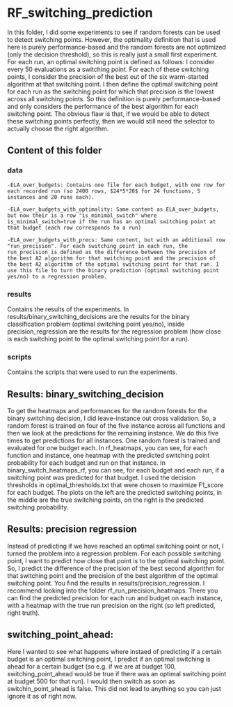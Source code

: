 # RF_switching_prediction
In this folder, I did some experiments to see if random forests can be used to detect switching points. However, the optimality definition that is used here is purely performance-based and the random forests are not optimized (only the decision threshold), so this is really just a small first experiment. For each run, an optimal switching point is defined as follows: I consider every 50 evaluations as a switching point. For each of these switching points, I consider the precision of the best out of the six warm-started algorithm at that switching point. I then define the optimal switching point for each run as the switching point for which that precision is the lowest across all switching points. So this definition is purely performance-based and only considers the performance of the best algorithm for each switching point. The obvious flaw is that, if we would be able to detect these switching points perfectly, then we would still need the selector to actually choose the right algorithm.

## Content of this folder
### data
    -ELA_over_budgets: Contains one file for each budget, with one row for each recorded run (so 2400 rows, $24*5*20$ for 24 functions, 5 instances and 20 runs each).

    -ELA_over_budgets_with_optimality: Same content as ELA_over_budgets, but now their is a row "is_minimal_switch" where is_minimal_switch=true if the run has an optimal switching point at that budget (each row corresponds to a run)

    -ELA_over_budgets_with_precs: Same content, but with an additional row "run_precision". For each switching point in each run, the run_precision is defined as the difference between the precision of the best A2 algorithm for that switching point and the precision of the best A2 algorithm of the optimal switching point for that run. I use this file to turn the binary prediction (optimal switching point yes/no) to a regression problem.

### results
Contains the results of the experiments. In results/binary_switching_decisions are the results for the binary classification problem (optimal switching point yes/no), inside precision_regression are the results for the regression problem (how close is each switching point to the optimal switching point for a run).

### scripts
Contains the scripts that were used to run the experiments.

## Results: binary_switching_decision
To get the heatmaps and performances for the random forests for the binary switching decision, I did leave-instance out cross validation. So, a random forest is trained on four of the five instance across all functions and then we look at the predictions for the remaining instance. We do this five times to get predictions for all instances. One random forest is trained and evaluated for one budget each. In rf_heatmaps, you can see, for each function and instance, one heatmap with the predicted switching point probability for each budget and run on that instance. In binary_switch_heatmaps_rf, you can see, for each budget and each run, if a switching point was predicted for that budget. I used the decision thresholds in optimal_thresholds.txt that were chosen to maximize F1_score for each budget. The plots on the left are the predicted switching points, in the middle are the true switching points, on the right is the predicted switching probability.

## Results: precision regression
Instead of predicting if we have reached an optimal switching point or not, I turned the problem into a regression problem. For each possible switching point, I want to predict how close that point is to the optimal switching point. So, I predict the difference of the precision of the best second algorithm for that switching point and the precision of the best algorithm of the optimal switching point. You find the results in results/precision_regression. I recommend looking into the folder rf_run_precision_heatmaps. There you can find the predicted precision for each run and budget on each instance, with a heatmap with the true run precision on the right (so left predicted, right truth).

## switching_point_ahead:
Here I wanted to see what happens where instaed of predicting if a certain budget is an optimal switching point, I predict if an optimal switching is ahead for a certain budget (so e.g. if we are at budget 100, switching_point_ahead would be true if there was an optimal switching point at budget 500 for that run). I would then switch as soon as switchin_point_ahead is false. This did not lead to anything so you can just ignore it as of right now.